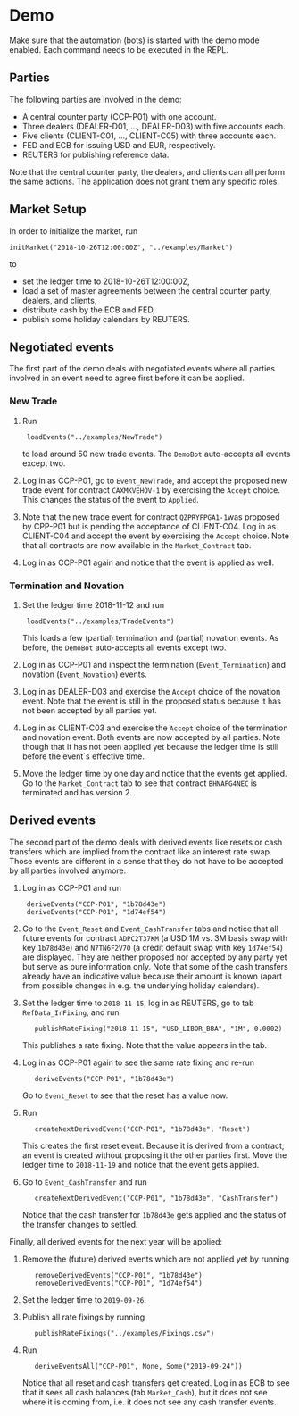 # Demo

Make sure that the automation (bots) is started with the demo mode enabled. Each command needs to be executed in the REPL.

## Parties

The following parties are involved in the demo:
* A central counter party (CCP-P01) with one account.
* Three dealers (DEALER-D01, ..., DEALER-D03) with five accounts each.
* Five clients (CLIENT-C01, ..., CLIENT-C05) with three accounts each.
* FED and ECB for issuing USD and EUR, respectively.
* REUTERS for publishing reference data.

Note that the central counter party, the dealers, and clients can all perform the same actions. The application does not grant them any specific roles.

## Market Setup

In order to initialize the market, run

    initMarket("2018-10-26T12:00:00Z", "../examples/Market")

to

  * set the ledger time to 2018-10-26T12:00:00Z,
  * load a set of master agreements between the central counter party, dealers, and clients,
  * distribute cash by the ECB and FED,
  * publish some holiday calendars by REUTERS.

## Negotiated events

The first part of the demo deals with negotiated events where all parties involved in an event need to agree first before it can be applied.

### New Trade

1. Run

        loadEvents("../examples/NewTrade")

    to load around 50 new trade events. The `DemoBot` auto-accepts all events except two.

2. Log in as CCP-P01, go to `Event_NewTrade`, and accept the proposed new trade event for contract `CAXMKVEHOV-1` by exercising the `Accept` choice. This changes the status of the event to `Applied`.

3. Note that the new trade event for contract `QZPRYFPGA1-1`was proposed by CPP-P01 but is pending the acceptance of CLIENT-C04. Log in as CLIENT-C04 and accept the event by exercising the `Accept` choice. Note that all contracts are now available in the `Market_Contract` tab.

4. Log in as CCP-P01 again and notice that the event is applied as well.

### Termination and Novation

1. Set the ledger time 2018-11-12 and run

        loadEvents("../examples/TradeEvents")

      This loads a few (partial) termination and (partial) novation events. As before, the `DemoBot` auto-accepts all events except two.

2. Log in as CCP-P01 and inspect the termination (`Event_Termination`) and novation (`Event_Novation`) events.

3. Log in as DEALER-D03 and exercise the `Accept` choice of the novation event. Note that the event is still in the proposed status because it has not been accepted by all parties yet.

3. Log in as CLIENT-C03 and exercise the `Accept` choice of the termination and novation event. Both events are now accepted by all parties. Note though that it has not been applied yet because the ledger time is still before the event`s effective time.

5. Move the ledger time by one day and notice that the events get applied. Go to the `Market_Contract` tab to see that contract `BHNAFG4NEC` is terminated and has version 2.

## Derived events

The second part of the demo deals with derived events like resets or cash transfers which are implied from the contract like an interest rate swap. Those events are different in a sense that they do not have to be accepted by all parties involved anymore.

1. Log in as CCP-P01 and run

        deriveEvents("CCP-P01", "1b78d43e")
        deriveEvents("CCP-P01", "1d74ef54")

2. Go to the `Event_Reset` and `Event_CashTransfer` tabs and notice that all future events for contract `ADPC2T37KM` (a USD 1M vs. 3M basis swap with key `1b78d43e`) and `N7TN6F2V7O` (a credit default swap with key `1d74ef54`) are displayed. They are neither proposed nor accepted by any party yet but serve as pure information only. Note that some of the cash transfers already have an indicative value because their amount is known (apart from possible changes in e.g. the underlying holiday calendars).

3. Set the ledger time to `2018-11-15`, log in as REUTERS, go to tab `RefData_IrFixing`, and run

          publishRateFixing("2018-11-15", "USD_LIBOR_BBA", "1M", 0.0002)

      This publishes a rate fixing. Note that the value appears in the tab.

4. Log in as CCP-P01 again to see the same rate fixing and re-run

          deriveEvents("CCP-P01", "1b78d43e")

      Go to `Event_Reset` to see that the reset has a value now.

5. Run

          createNextDerivedEvent("CCP-P01", "1b78d43e", "Reset")

      This creates the first reset event. Because it is derived from a contract, an event is created without proposing it the other parties first. Move the ledger time to `2018-11-19` and notice that the event gets applied.

6. Go to `Event_CashTransfer` and run

          createNextDerivedEvent("CCP-P01", "1b78d43e", "CashTransfer")

      Notice that the cash transfer for `1b78d43e` gets applied and the status of the transfer changes to settled.

Finally, all derived events for the next year will be applied:
1. Remove the (future) derived events which are not applied yet by running

          removeDerivedEvents("CCP-P01", "1b78d43e")
          removeDerivedEvents("CCP-P01", "1d74ef54")

2. Set the ledger time to `2019-09-26`.

3. Publish all rate fixings by running

          publishRateFixings("../examples/Fixings.csv")

4. Run

          deriveEventsAll("CCP-P01", None, Some("2019-09-24"))

      Notice that all reset and cash transfers get created. Log in as ECB to see that it sees all cash balances (tab `Market_Cash`), but it does not see where it is coming from, i.e. it does not see any cash transfer events.
